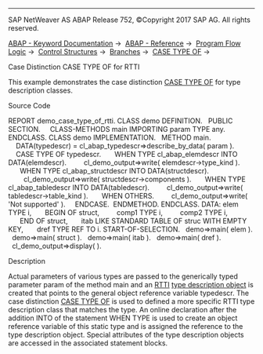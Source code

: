   

* * *

SAP NetWeaver AS ABAP Release 752, ©Copyright 2017 SAP AG. All rights reserved.

[ABAP - Keyword Documentation](javascript:call_link\('abenabap.htm'\)) →  [ABAP - Reference](javascript:call_link\('abenabap_reference.htm'\)) →  [Program Flow Logic](javascript:call_link\('abenabap_flow_logic.htm'\)) →  [Control Structures](javascript:call_link\('abencontrol_structures.htm'\)) →  [Branches](javascript:call_link\('abenabap_branches.htm'\)) →  [CASE TYPE OF](javascript:call_link\('abapcase_type.htm'\)) → 

Case Distinction CASE TYPE OF for RTTI

This example demonstrates the case distinction [CASE TYPE OF](javascript:call_link\('abapcase_type.htm'\)) for type description classes.

Source Code

REPORT demo\_case\_type\_of\_rtti.
CLASS demo DEFINITION.
  PUBLIC SECTION.
    CLASS-METHODS main IMPORTING param TYPE any.
ENDCLASS.
CLASS demo IMPLEMENTATION.
  METHOD main.
    DATA(typedescr) = cl\_abap\_typedescr=>describe\_by\_data( param ).
    CASE TYPE OF typedescr.
      WHEN TYPE cl\_abap\_elemdescr INTO DATA(elemdescr).
        cl\_demo\_output=>write( elemdescr->type\_kind ).
      WHEN TYPE cl\_abap\_structdescr INTO DATA(structdescr).
        cl\_demo\_output=>write( structdescr->components ).
      WHEN TYPE cl\_abap\_tabledescr INTO DATA(tabledescr).
        cl\_demo\_output=>write( tabledescr->table\_kind ).
      WHEN OTHERS.
        cl\_demo\_output=>write( 'Not supported' ).
    ENDCASE.  ENDMETHOD.
ENDCLASS.
DATA: elem TYPE i,
      BEGIN OF struct,
        comp1 TYPE i,
        comp2 TYPE i,
      END OF struct,
      itab LIKE STANDARD TABLE OF struc WITH EMPTY KEY,
      dref TYPE REF TO i.
START-OF-SELECTION.
  demo=>main( elem ).
  demo=>main( struct ).
  demo=>main( itab ).
  demo=>main( dref ).
  cl\_demo\_output=>display( ).

Description

Actual parameters of various types are passed to the generically typed parameter param of the method main and an [RTTI](javascript:call_link\('abenrtti_glosry.htm'\) "Glossary Entry") [type description object](javascript:call_link\('abentype_object_glosry.htm'\) "Glossary Entry") is created that points to the general object reference variable typedescr. The case distinction [CASE TYPE OF](javascript:call_link\('abapcase_type.htm'\)) is used to defined a more specific RTTI type description class that matches the type. An online declaration after the addition INTO of the statement WHEN TYPE is used to create an object reference variable of this static type and is assigned the reference to the type description object. Special attributes of the type description objects are accessed in the associated statement blocks.